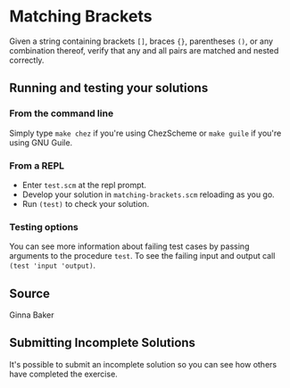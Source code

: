 # Matching Brackets

Given a string containing brackets `[]`, braces `{}`, parentheses `()`,
or any combination thereof, verify that any and all pairs are matched
and nested correctly.


## Running and testing your solutions


### From the command line

Simply type `make chez` if you're using ChezScheme or `make guile` if you're using GNU Guile\.

### From a REPL

* Enter `test.scm` at the repl prompt\.
* Develop your solution in `matching-brackets.scm` reloading as you go\.
* Run `(test)` to check your solution\.


### Testing options

You can see more information about failing test cases by passing
arguments to the procedure `test`\.
 To see the failing input and output call `(test 'input 'output)`\.

## Source

Ginna Baker

## Submitting Incomplete Solutions
It's possible to submit an incomplete solution so you can see how others have completed the exercise.
